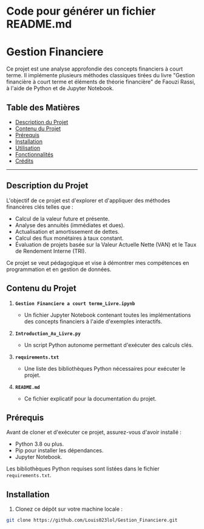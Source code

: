 # Code pour générer un fichier README.md

# Gestion Financiere

Ce projet est une analyse approfondie des concepts financiers à court terme. Il implémente plusieurs méthodes classiques tirées du livre "Gestion financière à court terme et éléments de théorie financière" de Faouzi Rassi, à l'aide de Python et de Jupyter Notebook.

## Table des Matières

- [Description du Projet](#description-du-projet)
- [Contenu du Projet](#contenu-du-projet)
- [Prérequis](#prérequis)
- [Installation](#installation)
- [Utilisation](#utilisation)
- [Fonctionnalités](#fonctionnalités)
- [Crédits](#crédits)

---

## Description du Projet

L'objectif de ce projet est d'explorer et d'appliquer des méthodes financères clés telles que :

- Calcul de la valeur future et présente.
- Analyse des annuités (immédiates et dues).
- Actualisation et amortissement de dettes.
- Calcul des flux monétaires à taux constant.
- Évaluation de projets basée sur la Valeur Actuelle Nette (VAN) et le Taux de Rendement Interne (TRI).

Ce projet se veut pédagogique et vise à démontrer mes compétences en programmation et en gestion de données.

## Contenu du Projet

1. **`Gestion Financiere a court terme_Livre.ipynb`**
   - Un fichier Jupyter Notebook contenant toutes les implémentations des concepts financiers à l'aide d'exemples interactifs.

2. **`Introduction_Au_Livre.py`**
   - Un script Python autonome permettant d'exécuter des calculs clés.

3. **`requirements.txt`**
   - Une liste des bibliothèques Python nécessaires pour exécuter le projet.

4. **`README.md`**
   - Ce fichier explicatif pour la documentation du projet.

## Prérequis

Avant de cloner et d'exécuter ce projet, assurez-vous d'avoir installé :

- Python 3.8 ou plus.
- Pip pour installer les dépendances.
- Jupyter Notebook.

Les bibliothèques Python requises sont listées dans le fichier `requirements.txt`.

## Installation

1. Clonez ce dépôt sur votre machine locale :

```bash
git clone https://github.com/Louis023lol/Gestion_Financiere.git

